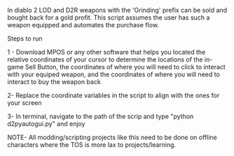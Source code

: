 In diablo 2 LOD and D2R weapons with the 'Grinding' prefix can be sold and bought back for a gold profit. This script assumes the user has such a weapon equipped and automates the purchase flow.


Steps to run

1 - Download MPOS or any other software that helps you located the relative coordinates of your cursor to determine the locations of the in-game Sell Button, the coordinates of where you will need to click to interact
with your equiped weapon, and the coordinates of where you will need to interact to buy the weapon back

2- Replace the coordinate variables in the script to align with the ones for your screen

3- In terminal, navigate to the path of the scrip and type "python d2pyautogui.py" and enjoy



NOTE- All modding/scripting projects like this need to be done on offline characters where the TOS is more lax to projects/learning.
